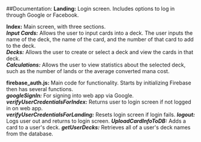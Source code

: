 ##Documentation:
**Landing:** Login screen. Includes options to log in through Google or Facebook.

**Index:** Main screen, with three sections.<br />
***Input Cards:*** Allows the user to input cards into a deck. The user inputs the name of the deck,
the name of the card, and the number of that card to add to the deck.<br />
***Decks:*** Allows the user to create or select a deck and view the cards in that deck.<br />
***Calculations:*** Allows the user to view statistics about the selected deck,
such as the number of lands or the average converted mana cost.

**firebase_auth.js:** Main code for functionality. Starts by initializing Firebase then has several functions.<br />
***googleSignIn:*** For signing into web app via Google.<br />
***verifyUserCredentialsForIndex:*** Returns user to login screen if not logged in on web app.<br />
***verifyUserCredentialsForLanding:*** Resets login screen if login fails.
***logout:*** Logs user out and returns to login screen.
***UploadCardInfoToDB:*** Adds a card to a user's deck.
***getUserDecks:*** Retrieves all of a user's deck names from the database.

